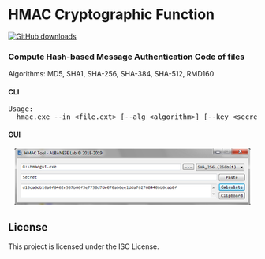 # HMAC Cryptographic Function
[![GitHub downloads](https://img.shields.io/github/downloads/pedroalbanese/hmac/total.svg?logo=github&logoColor=white)](https://github.com/pedroalbanese/hmac/releases)

### Compute Hash-based Message Authentication Code of files
Algorithms: MD5, SHA1, SHA-256, SHA-384, SHA-512, RMD160

#### CLI
<PRE>Usage:
  hmac.exe --in &lt;file.ext&gt; [--alg &lt;algorithm&gt;] [--key &lt;secretkey&gt;]</PRE>
#### GUI
<div align="center">
 <img src="HMACGUI.png" width="95%" height="25%"></img>
</div>

## License

This project is licensed under the ISC License.

